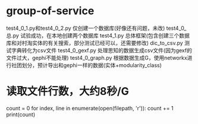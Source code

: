 # group-of-service
test4_0_1.py和test4_0_2.py 仅创建一个数据库(好像还有问题，未改)
test4_0_总.py 试验成功，在本地创建两个数据库
test4_1.py 总体框架(包含创建三个数据库和对村淘实体的有关搜索，部分测试已经可以，还需要修改)
dic_to_csv.py 测试字典转化为csv文件
test4_0_gexf.py 处理思知的数据生成csv文件(因为gexf的文件过大，gephi不能处理)
test4_0_graph.py 根据数据生成G，使用networkx进行社团划分，预计导出和gephi一样的数据(实体+modularity_class)

# 读取文件行数，大约8秒/G
count = 0
for index, line in enumerate(open(filepath, 'r')):
    count += 1
print(count)
